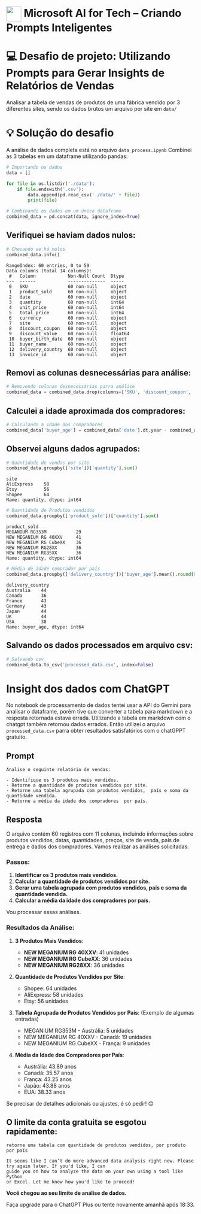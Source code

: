 <h1>
    <a href="https://www.dio.me/">
     <img align="center" width="40px" src="https://hermes.digitalinnovation.one/assets/diome/logo-minimized.png"></a>
    <span>Microsoft AI for Tech – Criando Prompts Inteligentes</span>
</h1>

# :computer: Desafio de projeto: Utilizando Prompts para Gerar Insights de Relatórios de Vendas

Analisar a tabela de vendas de produtos de uma fábrica vendido por 3 diferentes sites, sendo os dados brutos um arquivo por site em `data/`  

# :bulb: Solução do desafio

A análise de dados completa está no arquivo `data_process.ipynb` Combinei as 3 tabelas em um dataframe utilizando pandas:

```python
# Importando os dados
data = []

for file in os.listdir('./data'):
    if file.endswith('.csv'):
        data.append(pd.read_csv('./data/' + file))
        print(file)

# Combinando os dados em um único dataframe
combined_data = pd.concat(data, ignore_index=True)
```

## Verifiquei se haviam dados nulos:

```python
# Checando se há nulos
combined_data.info()
```
```console
RangeIndex: 60 entries, 0 to 59
Data columns (total 14 columns):
 #   Column            Non-Null Count  Dtype  
---  ------            --------------  -----  
 0   SKU               60 non-null     object 
 1   product_sold      60 non-null     object 
 2   date              60 non-null     object 
 3   quantity          60 non-null     int64  
 4   unit_price        60 non-null     int64  
 5   total_price       60 non-null     int64  
 6   currency          60 non-null     object 
 7   site              60 non-null     object 
 8   discount_coupon   60 non-null     object 
 9   discount_value    60 non-null     float64
 10  buyer_birth_date  60 non-null     object 
 11  buyer_name        60 non-null     object 
 12  delivery_country  60 non-null     object 
 13  invoice_id        60 non-null     object 
```

## Removi as colunas desnecessárias para análise:

```python
# Removendo colunas desnecessárias parra análise
combined_data = combined_data.drop(columns=['SKU', 'discount_coupon', 'buyer_name', 'invoice_id'])
```

## Calculei a idade aproximada dos compradores:

```python
# Calculando a idade dos compradores
combined_data['buyer_age'] = combined_data['date'].dt.year - combined_data['buyer_birth_date'].dt.year
```

## Observei alguns dados agrupados:

```python
# Quantidade de vendas por site
combined_data.groupby(['site'])['quantity'].sum()
```
```console
site
AliExpress    58
Etsy          56
Shopee        64
Name: quantity, dtype: int64
```
```python
# Quantidade de Produtos vendidos
combined_data.groupby(['product_sold'])['quantity'].sum()
```
```console
product_sold
MEGANIUM RG353M           29
NEW MEGANIUM RG 40XXV     41
NEW MEGANIUM RG CubeXX    36
NEW MEGANIUM RG28XX       36
NEW MEGANIUM RG35XX       36
Name: quantity, dtype: int64
```
```python
# Média de idade comprador por país
combined_data.groupby(['delivery_country'])['buyer_age'].mean().round(0).astype(int)
```
```console
delivery_country
Australia    44
Canada       36
France       43
Germany      43
Japan        44
UK           44
USA          38
Name: buyer_age, dtype: int64
```

## Salvando os dados processados em arquivo csv:

```python
# Salvando csv
combined_data.to_csv('processed_data.csv', index=False)
```

# Insight dos dados com ChatGPT

No notebook de processamento de dados tentei usar a API do Gemini para analisar o dataframe, porém tive que converter a tabela para markdown e a resposta retornada estava errada. Utilizando a tabela em markdown com o chatgpt também retornou dados errados. Então utilizei o arquivo `processed_data.csv` parra obter resultados satisfatórios com o chatGPPT gratuito.

## Prompt

```prompt
Analise o seguinte relatório de vendas:

- Identifique os 3 produtos mais vendidos. 
- Retorne a quantidade de produtos vendidos por site.
- Retorne uma tabela agrupada com produtos vendidos,  país e soma da quantidade vendida.
- Retorne a média da idade dos compradores  por país. 
```

## Resposta



O arquivo contém 60 registros com 11 colunas, incluindo informações sobre produtos vendidos, datas, quantidades, preços, site de venda, país de entrega e dados dos compradores. Vamos realizar as análises solicitadas.

### Passos:
1. **Identificar os 3 produtos mais vendidos.**
2. **Calcular a quantidade de produtos vendidos por site.**
3. **Gerar uma tabela agrupada com produtos vendidos, país e soma da quantidade vendida.**
4. **Calcular a média da idade dos compradores por país.**

Vou processar essas análises.

### Resultados da Análise:

1. **3 Produtos Mais Vendidos**:
   - **NEW MEGANIUM RG 40XXV**: 41 unidades
   - **NEW MEGANIUM RG CubeXX**: 36 unidades
   - **NEW MEGANIUM RG28XX**: 36 unidades

2. **Quantidade de Produtos Vendidos por Site**:
   - Shopee: 64 unidades
   - AliExpress: 58 unidades
   - Etsy: 56 unidades

3. **Tabela Agrupada de Produtos Vendidos por País**:
   (Exemplo de algumas entradas)
   - MEGANIUM RG353M - Austrália: 5 unidades
   - NEW MEGANIUM RG 40XXV - Canadá: 19 unidades
   - NEW MEGANIUM RG CubeXX - França: 9 unidades

4. **Média da Idade dos Compradores por País**:
   - Austrália: 43.89 anos
   - Canadá: 35.57 anos
   - França: 43.25 anos
   - Japão: 43.88 anos
   - EUA: 38.33 anos

Se precisar de detalhes adicionais ou ajustes, é só pedir! 😊

## O limite da conta gratuita se esgotou rapidamente:
```consoel
retorne uma tabela com quantidade de produtos vendidos, por produto por país
```

    It seems like I can’t do more advanced data analysis right now. Please try again later. If you'd like, I can 
    guide you on how to analyze the data on your own using a tool like Python 
    or Excel. Let me know how you'd like to proceed! ​​

**Você chegou ao seu limite de análise de dados.**

Faça upgrade para o ChatGPT Plus ou tente novamente amanhã após 18:33.